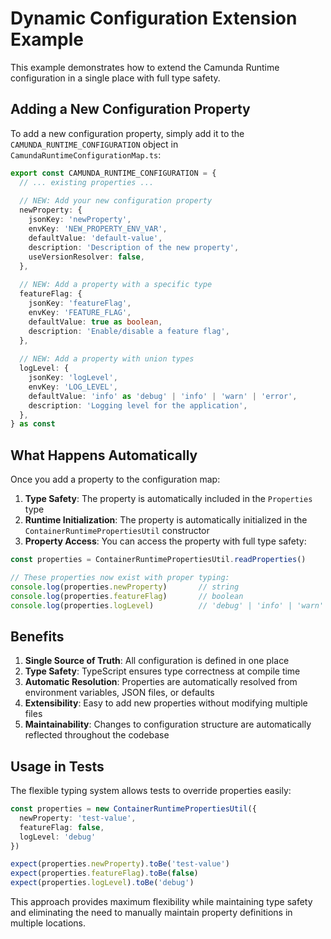 # Dynamic Configuration Extension Example

This example demonstrates how to extend the Camunda Runtime configuration in a single place with full type safety.

## Adding a New Configuration Property

To add a new configuration property, simply add it to the `CAMUNDA_RUNTIME_CONFIGURATION` object in `CamundaRuntimeConfigurationMap.ts`:

```typescript
export const CAMUNDA_RUNTIME_CONFIGURATION = {
  // ... existing properties ...
  
  // NEW: Add your new configuration property
  newProperty: {
    jsonKey: 'newProperty',
    envKey: 'NEW_PROPERTY_ENV_VAR',
    defaultValue: 'default-value',
    description: 'Description of the new property',
    useVersionResolver: false,
  },
  
  // NEW: Add a property with a specific type
  featureFlag: {
    jsonKey: 'featureFlag',
    envKey: 'FEATURE_FLAG',
    defaultValue: true as boolean,
    description: 'Enable/disable a feature flag',
  },
  
  // NEW: Add a property with union types
  logLevel: {
    jsonKey: 'logLevel',
    envKey: 'LOG_LEVEL',
    defaultValue: 'info' as 'debug' | 'info' | 'warn' | 'error',
    description: 'Logging level for the application',
  },
} as const
```

## What Happens Automatically

Once you add a property to the configuration map:

1. **Type Safety**: The property is automatically included in the `Properties` type
2. **Runtime Initialization**: The property is automatically initialized in the `ContainerRuntimePropertiesUtil` constructor
3. **Property Access**: You can access the property with full type safety:

```typescript
const properties = ContainerRuntimePropertiesUtil.readProperties()

// These properties now exist with proper typing:
console.log(properties.newProperty)       // string
console.log(properties.featureFlag)       // boolean
console.log(properties.logLevel)          // 'debug' | 'info' | 'warn' | 'error'
```

## Benefits

1. **Single Source of Truth**: All configuration is defined in one place
2. **Type Safety**: TypeScript ensures type correctness at compile time
3. **Automatic Resolution**: Properties are automatically resolved from environment variables, JSON files, or defaults
4. **Extensibility**: Easy to add new properties without modifying multiple files
5. **Maintainability**: Changes to configuration structure are automatically reflected throughout the codebase

## Usage in Tests

The flexible typing system allows tests to override properties easily:

```typescript
const properties = new ContainerRuntimePropertiesUtil({
  newProperty: 'test-value',
  featureFlag: false,
  logLevel: 'debug'
})

expect(properties.newProperty).toBe('test-value')
expect(properties.featureFlag).toBe(false)
expect(properties.logLevel).toBe('debug')
```

This approach provides maximum flexibility while maintaining type safety and eliminating the need to manually maintain property definitions in multiple locations.
